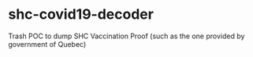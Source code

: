 # shc-covid19-decoder
Trash POC to dump SHC Vaccination Proof (such as the one provided by government of Quebec)
